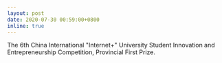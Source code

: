 ```yaml
---
layout: post
date: 2020-07-30 00:59:00+0800
inline: true
---
```


The 6th China International "Internet+" University Student Innovation and Entrepreneurship Competition,  Provincial First Prize.